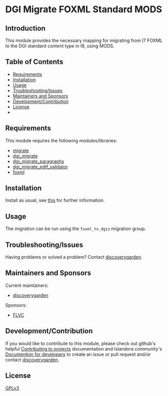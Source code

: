 # DGI Migrate FOXML Standard MODS

## Introduction

This module provides the necessary mapping for migrating from I7 FOXML to the DGI standard content type in I8, using MODS.

## Table of Contents

* [Requirements](#requirements)
* [Installation](#installation)
* [Usage](#usage)
* [Troubleshooting/Issues](#troubleshootingissues)
* [Maintainers and Sponsors](#maintainers-and-sponsors)
* [Development/Contribution](#developmentcontribution)
* [License](#license)
*
## Requirements

This module requires the following modules/libraries:

* [migrate](https://www.drupal.org/project/migrate)
* [dgi_migrate](https://www.drupal.org/discoverygarden/dgi_migrate)
* [dgi_migrate_paragraphs](https://github.com/discoverygarden/dgi_migrate/tree/2.x/modules/dgi_migrate_paragraphs)
* [dgi_migrate_edtf_validator](https://github.com/discoverygarden/dgi_migrate/tree/2.x/modules/dgi_migrate_edtf_validator)
* [foxml](https://github.com/discoverygarden/foxml)

## Installation

Install as usual, see
[this](https://www.drupal.org/docs/extending-drupal/installing-modules) for
further information.

## Usage

The migration can be run using the `foxml_to_dgis` migration group.

## Troubleshooting/Issues

Having problems or solved a problem? Contact
[discoverygarden](http://support.discoverygarden.ca).

## Maintainers and Sponsors

Current maintainers:

* [discoverygarden](http://www.discoverygarden.ca)

Sponsors:
* [FLVC](https://www.flvc.org)

## Development/Contribution

If you would like to contribute to this module, please check out github's helpful
[Contributing to projects](https://docs.github.com/en/get-started/quickstart/contributing-to-projects) documentation and Islandora community's [Documention for developers](https://islandora.github.io/documentation/contributing/CONTRIBUTING/#github-issues) to create an issue or pull request and/or
contact [discoverygarden](http://support.discoverygarden.ca).

## License

[GPLv3](http://www.gnu.org/licenses/gpl-3.0.txt)
